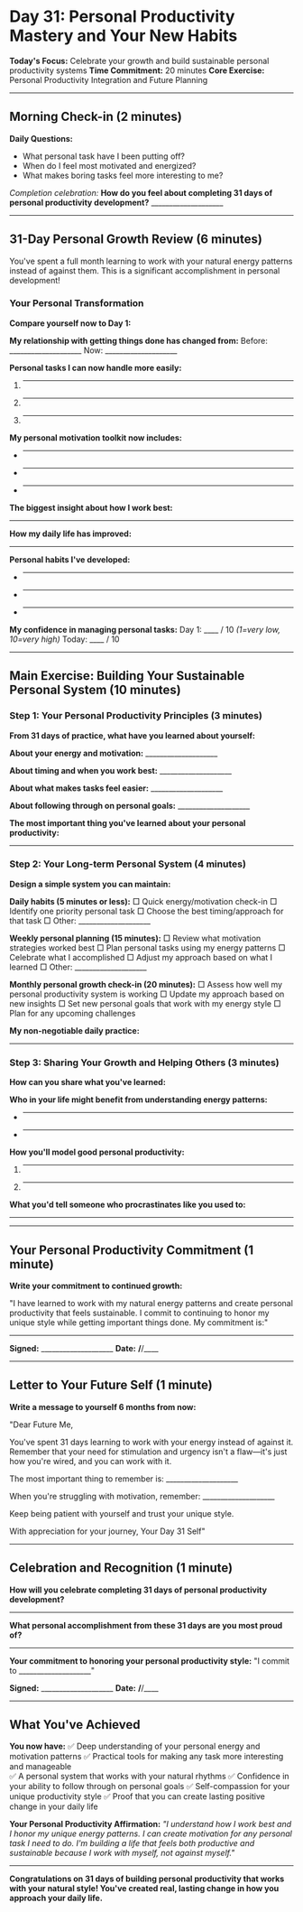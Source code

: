 # Day 31: Personal Productivity Mastery and Your New Habits

**Today's Focus:** Celebrate your growth and build sustainable personal productivity systems
**Time Commitment:** 20 minutes
**Core Exercise:** Personal Productivity Integration and Future Planning

---

## Morning Check-in (2 minutes)

**Daily Questions:**
- What personal task have I been putting off?
- When do I feel most motivated and energized?
- What makes boring tasks feel more interesting to me?

*Completion celebration:*
**How do you feel about completing 31 days of personal productivity development?** ____________________

---

## 31-Day Personal Growth Review (6 minutes)

You've spent a full month learning to work with your natural energy patterns instead of against them. This is a significant accomplishment in personal development!

### Your Personal Transformation

**Compare yourself now to Day 1:**

**My relationship with getting things done has changed from:**
Before: ____________________
Now: ____________________

**Personal tasks I can now handle more easily:**
1. ____________________
2. ____________________
3. ____________________

**My personal motivation toolkit now includes:**
- ____________________
- ____________________
- ____________________

**The biggest insight about how I work best:**
____________________

**How my daily life has improved:**
____________________

**Personal habits I've developed:**
- ____________________
- ____________________
- ____________________

**My confidence in managing personal tasks:**
Day 1: ____ / 10 *(1=very low, 10=very high)*    Today: ____ / 10

---

## Main Exercise: Building Your Sustainable Personal System (10 minutes)

### Step 1: Your Personal Productivity Principles (3 minutes)

**From 31 days of practice, what have you learned about yourself:**

**About your energy and motivation:** ____________________

**About timing and when you work best:** ____________________

**About what makes tasks feel easier:** ____________________

**About following through on personal goals:** ____________________

**The most important thing you've learned about your personal productivity:**
____________________

### Step 2: Your Long-term Personal System (4 minutes)

**Design a simple system you can maintain:**

**Daily habits (5 minutes or less):**
□ Quick energy/motivation check-in
□ Identify one priority personal task
□ Choose the best timing/approach for that task
□ Other: ____________________

**Weekly personal planning (15 minutes):**
□ Review what motivation strategies worked best
□ Plan personal tasks using my energy patterns
□ Celebrate what I accomplished
□ Adjust my approach based on what I learned
□ Other: ____________________

**Monthly personal growth check-in (20 minutes):**
□ Assess how well my personal productivity system is working
□ Update my approach based on new insights
□ Set new personal goals that work with my energy style
□ Plan for any upcoming challenges

**My non-negotiable daily practice:**
____________________

### Step 3: Sharing Your Growth and Helping Others (3 minutes)

**How can you share what you've learned:**

**Who in your life might benefit from understanding energy patterns:**
- ____________________
- ____________________

**How you'll model good personal productivity:**
1. ____________________
2. ____________________

**What you'd tell someone who procrastinates like you used to:**
____________________

---

## Your Personal Productivity Commitment (1 minute)

**Write your commitment to continued growth:**

"I have learned to work with my natural energy patterns and create personal productivity that feels sustainable. I commit to continuing to honor my unique style while getting important things done. My commitment is:"

____________________

**Signed:** ____________________     **Date:** ____/____/____

---

## Letter to Your Future Self (1 minute)

**Write a message to yourself 6 months from now:**

"Dear Future Me,

You've spent 31 days learning to work with your energy instead of against it. Remember that your need for stimulation and urgency isn't a flaw—it's just how you're wired, and you can work with it.

The most important thing to remember is: ____________________

When you're struggling with motivation, remember: ____________________

Keep being patient with yourself and trust your unique style.

With appreciation for your journey,
Your Day 31 Self"

---

## Celebration and Recognition (1 minute)

**How will you celebrate completing 31 days of personal productivity development?**
____________________

**What personal accomplishment from these 31 days are you most proud of?**
____________________

**Your commitment to honoring your personal productivity style:**
"I commit to ____________________"

**Signed:** ____________________ **Date:** ____/____/____

---

## What You've Achieved

**You now have:**
✅ Deep understanding of your personal energy and motivation patterns
✅ Practical tools for making any task more interesting and manageable  
✅ A personal system that works with your natural rhythms
✅ Confidence in your ability to follow through on personal goals
✅ Self-compassion for your unique productivity style
✅ Proof that you can create lasting positive change in your daily life

**Your Personal Productivity Affirmation:**
*"I understand how I work best and I honor my unique energy patterns. I can create motivation for any personal task I need to do. I'm building a life that feels both productive and sustainable because I work with myself, not against myself."*

---

**Congratulations on 31 days of building personal productivity that works with your natural style! You've created real, lasting change in how you approach your daily life.**